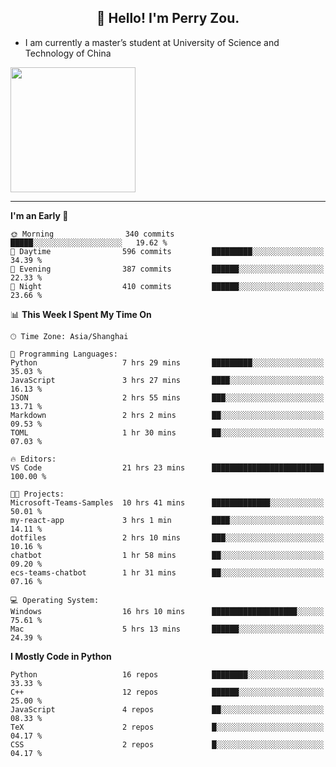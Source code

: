 <h2 align="center">👋 Hello! I'm Perry Zou.</h2>

- I am currently a master’s student at University of Science and Technology of China

<img height=200 align="center" src="https://github-readme-stats.vercel.app/api?username=zonepg" />

-------

<!--START_SECTION:waka-->
**I'm an Early 🐤** 

```text
🌞 Morning                340 commits         █████░░░░░░░░░░░░░░░░░░░░   19.62 % 
🌆 Daytime                596 commits         █████████░░░░░░░░░░░░░░░░   34.39 % 
🌃 Evening                387 commits         ██████░░░░░░░░░░░░░░░░░░░   22.33 % 
🌙 Night                  410 commits         ██████░░░░░░░░░░░░░░░░░░░   23.66 % 
```


📊 **This Week I Spent My Time On** 

```text
🕑︎ Time Zone: Asia/Shanghai

💬 Programming Languages: 
Python                   7 hrs 29 mins       █████████░░░░░░░░░░░░░░░░   35.03 % 
JavaScript               3 hrs 27 mins       ████░░░░░░░░░░░░░░░░░░░░░   16.13 % 
JSON                     2 hrs 55 mins       ███░░░░░░░░░░░░░░░░░░░░░░   13.71 % 
Markdown                 2 hrs 2 mins        ██░░░░░░░░░░░░░░░░░░░░░░░   09.53 % 
TOML                     1 hr 30 mins        ██░░░░░░░░░░░░░░░░░░░░░░░   07.03 % 

🔥 Editors: 
VS Code                  21 hrs 23 mins      █████████████████████████   100.00 % 

🐱‍💻 Projects: 
Microsoft-Teams-Samples  10 hrs 41 mins      █████████████░░░░░░░░░░░░   50.01 % 
my-react-app             3 hrs 1 min         ████░░░░░░░░░░░░░░░░░░░░░   14.11 % 
dotfiles                 2 hrs 10 mins       ███░░░░░░░░░░░░░░░░░░░░░░   10.16 % 
chatbot                  1 hr 58 mins        ██░░░░░░░░░░░░░░░░░░░░░░░   09.20 % 
ecs-teams-chatbot        1 hr 31 mins        ██░░░░░░░░░░░░░░░░░░░░░░░   07.16 % 

💻 Operating System: 
Windows                  16 hrs 10 mins      ███████████████████░░░░░░   75.61 % 
Mac                      5 hrs 13 mins       ██████░░░░░░░░░░░░░░░░░░░   24.39 % 
```

**I Mostly Code in Python** 

```text
Python                   16 repos            ████████░░░░░░░░░░░░░░░░░   33.33 % 
C++                      12 repos            ██████░░░░░░░░░░░░░░░░░░░   25.00 % 
JavaScript               4 repos             ██░░░░░░░░░░░░░░░░░░░░░░░   08.33 % 
TeX                      2 repos             █░░░░░░░░░░░░░░░░░░░░░░░░   04.17 % 
CSS                      2 repos             █░░░░░░░░░░░░░░░░░░░░░░░░   04.17 % 
```




<!--END_SECTION:waka-->
